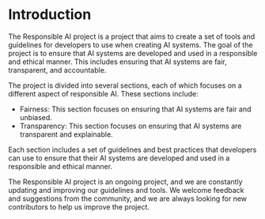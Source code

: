 # Introduction
The Responsible AI project is a project that aims to create a set of tools and guidelines for developers to use when creating AI systems. The goal of the project is to ensure that AI systems are developed and used in a responsible and ethical manner. This includes ensuring that AI systems are fair, transparent, and accountable.

The project is divided into several sections, each of which focuses on a different aspect of responsible AI. These sections include:

- Fairness: This section focuses on ensuring that AI systems are fair and unbiased.
- Transparency: This section focuses on ensuring that AI systems are transparent and explainable.

Each section includes a set of guidelines and best practices that developers can use to ensure that their AI systems are developed and used in a responsible and ethical manner.

The Responsible AI project is an ongoing project, and we are constantly updating and improving our guidelines and tools. We welcome feedback and suggestions from the community, and we are always looking for new contributors to help us improve the project.
